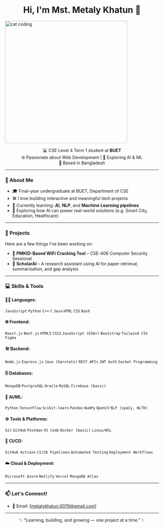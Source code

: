 <h1 align="center">Hi, I'm Mst. Metaly Khatun 👋</h1>
<img src="https://media.giphy.com/media/JIX9t2j0ZTN9S/giphy.gif" width="400" alt="cat coding"/>

<p align="center">
  💻 CSE Level 4 Term 1 student at <b>BUET</b> <br>
  🌐 Passionate about Web Development | 🤖 Exploring AI & ML <br>
  📍 Based in Bangladesh
</p>

---

### 🧠 About Me
- 🎓 Final-year undergraduate at BUET, Department of CSE  
- 🛠️ I love building interactive and meaningful tech projects  
- 🚀 Currently learning: **AI**, **NLP**, and **Machine Learning pipelines**  
- 🌱 Exploring how AI can power real-world solutions (e.g. Smart City, Education, Healthcare)

---

### 💼 Projects
Here are a few things I've been working on:
- 🔐 **PMKID-Based WiFi Cracking Tool** – CSE-406 Computer Security Sessional  
- 🧠 **ScholarAI** – A research assistant using AI for paper retrieval, summarization, and gap analysis  

---

### 💻 Skills & Tools

#### 👩‍💻 Languages:
`JavaScript` `Python` `C++` `C` `Java` `HTML` `CSS` `Bash`

#### 🌐 Frontend:
`React.js` `Next.js` `HTML5` `CSS3` `JavaScript (ES6+)` `Bootstrap` `Tailwind CSS` `Figma`

#### 🛠️ Backend:
`Node.js` `Express.js` `Java (Servlets)` `REST APIs` `JWT Auth` `Socket Programming`

#### 🗄️ Databases:
`MongoDB` `PostgreSQL` `Oracle` `MySQL` `Firebase (basic)`

#### 🤖 AI/ML:
`Python` `TensorFlow` `Scikit-learn` `Pandas` `NumPy` `OpenCV` `NLP (spaCy, NLTK)`

#### ⚙️ Tools & Platforms:
`Git` `GitHub` `Postman` `VS Code` `Docker (basic)` `Linux/WSL`

#### 🔄 CI/CD:
`GitHub Actions` `CI/CD Pipelines` `Automated Testing` `Deployment Workflows`

#### ☁️ Cloud & Deployment:
`Microsoft Azure` `Netlify` `Vercel` `MongoDB Atlas`

---

### 📫 Let's Connect!
- 📧 Email: [metalykhatun.0079@gmail.com]

---

<p align="center">✨ “Learning, building, and growing — one project at a time.” ✨</p>
